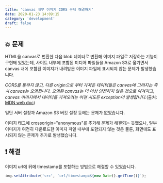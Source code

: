 ```yaml
---
title: 'canvas 내부 이미지 CORS 문제 해결하기'
date: 2020-01-23 14:09:15
category: 'development'
draft: false
---
```


## 💥 문제

HTML을 canvas로 변환한 다음 blob 데이터로 변환해 이미지 파일로 저장하는 기능이 구현돼 있었는데,
사이트 내부에 포함된 미디어 파일들을 Amazon S3로 옮기면서 canvas 내에 포함된 이미지가 내려받은 이미지 파일에 표시되지 않는 문제가 발생했습니다.

_CORS를 통하지 않고, 다른 origin으로 부터 가져온 데이터들은 canvas에 그려지는 즉시 canvas는 오염됩니다._
_오염된 canvas는 더 이상 안전하지 않은 것으로 여겨지고, canvas 이미지에서 데이터를 가져오려는 어떤 시도든 exception이 발생합니다._(출처: [MDN web doc](https://developer.mozilla.org/ko/docs/Web/HTML/CORS_enabled_image))

일단 서버 설정과 Amazon S3 버킷 설정 등에는 문제가 없었습니다.

이미지 태그에 crossorigin="anonymous"를 추가해 문제가 해결되는 듯했으나, 일부 이미지가 여전히 다운로드한 이미지 파일 내부에 포함되지 않는 것은 물론, 화면에도 표시되지 않는 문제가 추가로 발생했습니다.

## ❗️ 해결

이미지 url에 뒤에 timestamp를 포함하는 방법으로 해결할 수 있었습니다.

```javascript
img.setAttribute('src', `url/timestamp=${new Date().getTime()}`);
```
